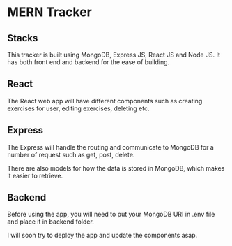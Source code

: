 # MERN Tracker

## Stacks  
This tracker is built using MongoDB, Express JS, React JS and Node JS. It has both front end and backend for the ease of building. 

## React  
The React web app will have different components such as creating exercises for user, editing exercises, deleting etc.

## Express  
The Express will handle the routing and communicate to MongoDB for a number of request such as get, post, delete.

There are also models for how the data is stored in MongoDB, which makes it easier to retrieve.

## Backend
Before using the app, you will need to put your MongoDB URI in .env file and place it in backend folder.  

I will soon try to deploy the app and update the components asap.
